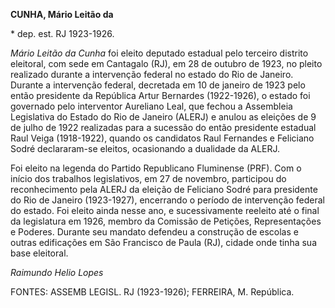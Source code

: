 **CUNHA, Mário Leitão da**

\* dep. est. RJ 1923-1926.

*Mário Leitão da Cunha* foi eleito deputado estadual pelo terceiro
distrito eleitoral, com sede em Cantagalo (RJ), em 28 de outubro de
1923, no pleito realizado durante a intervenção federal no estado do Rio
de Janeiro. Durante a intervenção federal, decretada em 10 de janeiro de
1923 pelo então presidente da República Artur Bernardes (1922-1926), o
estado foi governado pelo interventor Aureliano Leal, que fechou a
Assembleia Legislativa do Estado do Rio de Janeiro (ALERJ) e anulou as
eleições de 9 de julho de 1922 realizadas para a sucessão do então
presidente estadual Raul Veiga (1918-1922), quando os candidatos Raul
Fernandes e Feliciano Sodré declararam-se eleitos, ocasionando a
dualidade da ALERJ.

Foi eleito na legenda do Partido Republicano Fluminense (PRF). Com o
início dos trabalhos legislativos, em 27 de novembro, participou do
reconhecimento pela ALERJ da eleição de Feliciano Sodré para presidente
do Rio de Janeiro (1923-1927), encerrando o período de intervenção
federal do estado. Foi eleito ainda nesse ano, e sucessivamente reeleito
até o final da legislatura em 1926, membro da Comissão de Petições,
Representações e Poderes. Durante seu mandato defendeu a construção de
escolas e outras edificações em São Francisco de Paula (RJ), cidade onde
tinha sua base eleitoral.

*Raimundo Helio Lopes*

FONTES: ASSEMB LEGISL. RJ (1923-1926); FERREIRA, M. República.
